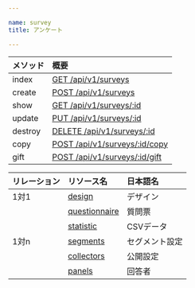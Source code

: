 ```yaml
---

name: survey
title: アンケート

---
```


|メソッド|概要|
|:---|:---|
|index|[GET /api/v1/surveys](#survey_index)|
|create|[POST /api/v1/surveys](#survey_create)|
|show|[GET /api/v1/surveys/:id](#survey_show)|
|update|[PUT /api/v1/surveys/:id](#survey_update)|
|destroy|[DELETE /api/v1/surveys/:id](#survey_delete)|
|copy|[POST /api/v1/surveys/:id/copy](#survey_copy)|
|gift|[POST /api/v1/surveys/:id/gift](#survey_gift)|

|リレーション|リソース名|日本語名|
|:---|:---|:---|
|1対1|[design](#design)|デザイン|
||[questionnaire](#questionnaire)|質問票|
||[statistic](#statistic)|CSVデータ|
|1対n|[segments](#segment)|セグメント設定|
||[collectors](#collector)|公開設定|
||[panels](#panel)|回答者|